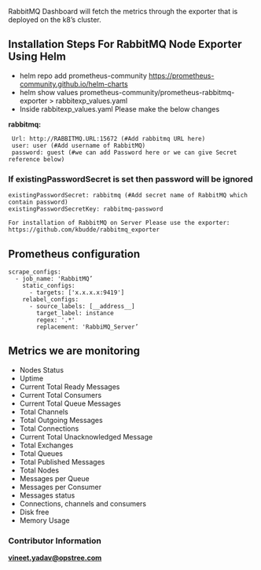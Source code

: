 RabbitMQ Dashboard will fetch the metrics through the exporter that is deployed on the k8’s cluster.

## Installation Steps For RabbitMQ Node Exporter Using Helm
- helm repo add prometheus-community https://prometheus-community.github.io/helm-charts
- helm show values prometheus-community/prometheus-rabbitmq-exporter > rabbitexp_values.yaml
- Inside rabbitexp_values.yaml Please make the below changes

 **rabbitmq:**
```
 Url: http://RABBITMQ.URL:15672 (#Add rabbitmq URL here)
 user: user (#Add username of RabbitMQ)
 password: guest (#we can add Password here or we can give Secret reference below)
```

 ### If existingPasswordSecret is set then password will be ignored
```
existingPasswordSecret: rabbitmq (#Add secret name of RabbitMQ which contain password)
existingPasswordSecretKey: rabbitmq-password

For installation of RabbitMQ on Server Please use the exporter: https://github.com/kbudde/rabbitmq_exporter
```
## Prometheus configuration
```
scrape_configs:      
  - job_name: 'RabbitMQ’      
    static_configs:
      - targets: ['x.x.x.x:9419']
    relabel_configs:
      - source_labels: [__address__]
        target_label: instance
        regex: '.*'
        replacement: 'RabbiMQ_Server’
```

## Metrics we are monitoring
- Nodes Status
- Uptime
- Current Total Ready Messages
- Current Total Consumers
- Current Total Queue Messages
- Total Channels
- Total Outgoing Messages
- Total Connections
- Current Total Unacknowledged Message
- Total Exchanges
- Total Queues
- Total Published Messages
- Total Nodes
- Messages per Queue
- Messages per Consumer
- Messages status
- Connections, channels and consumers
- Disk free
- Memory Usage

### Contributor Information
**vineet.yadav@opstree.com**